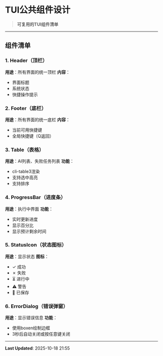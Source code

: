 # TUI公共组件设计

> **可复用的TUI组件清单**

---

## 组件清单

### 1. Header（顶栏）
**用途**：所有界面的统一顶栏
**内容**：
- 界面标题
- 系统状态
- 快捷操作提示

### 2. Footer（底栏）
**用途**：所有界面的统一底栏
**内容**：
- 当前可用快捷键
- 全局快捷键（Q返回）

### 3. Table（表格）
**用途**：AI列表、失败任务列表
**功能**：
- cli-table3渲染
- 支持选中高亮
- 支持排序

### 4. ProgressBar（进度条）
**用途**：执行中界面
**功能**：
- 实时更新进度
- 显示百分比
- 显示预计剩余时间

### 5. StatusIcon（状态图标）
**用途**：显示状态
**图标**：
- ✓ 成功
- ✗ 失败
- ⏳ 进行中
- ⚠️ 警告
- 💾 已保存

### 6. ErrorDialog（错误弹窗）
**用途**：显示错误信息
**功能**：
- 使用boxen绘制边框
- 3秒后自动关闭或按任意键关闭

---

**Last Updated**: 2025-10-18 21:55
